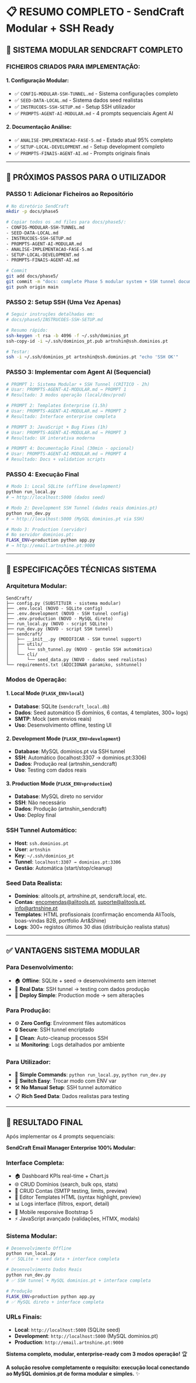 # 📋 RESUMO COMPLETO - SendCraft Modular + SSH Ready

## 🎯 **SISTEMA MODULAR SENDCRAFT COMPLETO**

### **FICHEIROS CRIADOS PARA IMPLEMENTAÇÃO:**

#### **1. Configuração Modular:**
- ✅ `CONFIG-MODULAR-SSH-TUNNEL.md` - Sistema configurações completo
- ✅ `SEED-DATA-LOCAL.md` - Sistema dados seed realistas
- ✅ `INSTRUCOES-SSH-SETUP.md` - Setup SSH utilizador
- ✅ `PROMPTS-AGENT-AI-MODULAR.md` - 4 prompts sequenciais Agent AI

#### **2. Documentação Análise:**
- ✅ `ANALISE-IMPLEMENTACAO-FASE-5.md` - Estado atual 95% completo
- ✅ `SETUP-LOCAL-DEVELOPMENT.md` - Setup development completo
- ✅ `PROMPTS-FINAIS-AGENT-AI.md` - Prompts originais finais

---

## 🚀 **PRÓXIMOS PASSOS PARA O UTILIZADOR**

### **PASSO 1: Adicionar Ficheiros ao Repositório**
```bash
# No diretório SendCraft
mkdir -p docs/phase5

# Copiar todos os .md files para docs/phase5/:
- CONFIG-MODULAR-SSH-TUNNEL.md
- SEED-DATA-LOCAL.md  
- INSTRUCOES-SSH-SETUP.md
- PROMPTS-AGENT-AI-MODULAR.md
- ANALISE-IMPLEMENTACAO-FASE-5.md
- SETUP-LOCAL-DEVELOPMENT.md
- PROMPTS-FINAIS-AGENT-AI.md

# Commit
git add docs/phase5/
git commit -m "docs: complete Phase 5 modular system + SSH tunnel documentation"
git push origin main
```

### **PASSO 2: Setup SSH (Uma Vez Apenas)**
```bash
# Seguir instruções detalhadas em:
# docs/phase5/INSTRUCOES-SSH-SETUP.md

# Resumo rápido:
ssh-keygen -t rsa -b 4096 -f ~/.ssh/dominios_pt
ssh-copy-id -i ~/.ssh/dominios_pt.pub artnshin@ssh.dominios.pt

# Testar:
ssh -i ~/.ssh/dominios_pt artnshin@ssh.dominios.pt "echo 'SSH OK'"
```

### **PASSO 3: Implementar com Agent AI (Sequencial)**
```bash
# PROMPT 1: Sistema Modular + SSH Tunnel (CRÍTICO - 2h)
# Usar: PROMPTS-AGENT-AI-MODULAR.md → PROMPT 1
# Resultado: 3 modos operação (local/dev/prod)

# PROMPT 2: Templates Enterprise (1.5h)  
# Usar: PROMPTS-AGENT-AI-MODULAR.md → PROMPT 2
# Resultado: Interface enterprise completa

# PROMPT 3: JavaScript + Bug Fixes (1h)
# Usar: PROMPTS-AGENT-AI-MODULAR.md → PROMPT 3
# Resultado: UX interativa moderna

# PROMPT 4: Documentação Final (30min - opcional)
# Usar: PROMPTS-AGENT-AI-MODULAR.md → PROMPT 4
# Resultado: Docs + validation scripts
```

### **PASSO 4: Execução Final**
```bash
# Modo 1: Local SQLite (offline development)
python run_local.py
# → http://localhost:5000 (dados seed)

# Modo 2: Development SSH Tunnel (dados reais dominios.pt)
python run_dev.py  
# → http://localhost:5000 (MySQL dominios.pt via SSH)

# Modo 3: Production (servidor)
# No servidor dominios.pt:
FLASK_ENV=production python app.py
# → http://email.artnshine.pt:9000
```

---

## 🎯 **ESPECIFICAÇÕES TÉCNICAS SISTEMA**

### **Arquitetura Modular:**
```
SendCraft/
├── config.py (SUBSTITUIR - sistema modular)
├── .env.local (NOVO - SQLite config) 
├── .env.development (NOVO - SSH tunnel config)
├── .env.production (NOVO - MySQL direto)
├── run_local.py (NOVO - script SQLite)
├── run_dev.py (NOVO - script SSH tunnel)
├── sendcraft/
│   ├── __init__.py (MODIFICAR - SSH tunnel support)
│   ├── utils/
│   │   └── ssh_tunnel.py (NOVO - gestão SSH automática)
│   └── cli/
│       └── seed_data.py (NOVO - dados seed realistas)
└── requirements.txt (ADICIONAR paramiko, sshtunnel)
```

### **Modos de Operação:**

#### **1. Local Mode (`FLASK_ENV=local`)**
- **Database**: SQLite (`sendcraft_local.db`)
- **Dados**: Seed automático (5 domínios, 6 contas, 4 templates, 300+ logs)
- **SMTP**: Mock (sem envios reais)
- **Uso**: Desenvolvimento offline, testing UI

#### **2. Development Mode (`FLASK_ENV=development`)**  
- **Database**: MySQL dominios.pt via SSH tunnel
- **SSH**: Automático (localhost:3307 → dominios.pt:3306)
- **Dados**: Produção real (artnshin_sendcraft)
- **Uso**: Testing com dados reais

#### **3. Production Mode (`FLASK_ENV=production`)**
- **Database**: MySQL direto no servidor
- **SSH**: Não necessário
- **Dados**: Produção (artnshin_sendcraft) 
- **Uso**: Deploy final

### **SSH Tunnel Automático:**
- **Host**: `ssh.dominios.pt`
- **User**: `artnshin`  
- **Key**: `~/.ssh/dominios_pt`
- **Tunnel**: `localhost:3307 → dominios.pt:3306`
- **Gestão**: Automática (start/stop/cleanup)

### **Seed Data Realista:**
- **Domínios**: alitools.pt, artnshine.pt, sendcraft.local, etc.
- **Contas**: encomendas@alitools.pt, suporte@alitools.pt, info@artnshine.pt
- **Templates**: HTML profissionais (confirmação encomenda AliTools, boas-vindas B2B, portfolio Art&Shine)
- **Logs**: 300+ registos últimos 30 dias (distribuição realista status)

---

## ✅ **VANTAGENS SISTEMA MODULAR**

### **Para Desenvolvimento:**
- 🏠 **Offline**: SQLite + seed → desenvolvimento sem internet
- 🔧 **Real Data**: SSH tunnel → testing com dados produção
- 🚀 **Deploy Simple**: Production mode → sem alterações

### **Para Produção:**  
- ⚙️ **Zero Config**: Environment files automáticos
- 🔒 **Secure**: SSH tunnel encriptado  
- 🧹 **Clean**: Auto-cleanup processos SSH
- 📊 **Monitoring**: Logs detalhados por ambiente

### **Para Utilizador:**
- 🎯 **Simple Commands**: `python run_local.py`, `python run_dev.py`
- 🔄 **Switch Easy**: Trocar modo com ENV var
- 🛠️ **No Manual Setup**: SSH tunnel automático
- 📋 **Rich Seed Data**: Dados realistas para testing

---

## 🎉 **RESULTADO FINAL**

Após implementar os 4 prompts sequenciais:

**SendCraft Email Manager Enterprise 100% Modular:**

### **Interface Completa:**
- 🏠 Dashboard KPIs real-time + Chart.js
- 🌐 CRUD Domínios (search, bulk ops, stats)
- 📧 CRUD Contas (SMTP testing, limits, preview)
- 📝 Editor Templates HTML (syntax highlight, preview)
- 📊 Logs interface (filtros, export, detail)
- 📱 Mobile responsive Bootstrap 5
- ⚡ JavaScript avançado (validações, HTMX, modals)

### **Sistema Modular:**
```bash
# Desenvolvimento Offline
python run_local.py
# ✅ SQLite + seed data + interface completa

# Desenvolvimento Dados Reais  
python run_dev.py
# ✅ SSH tunnel + MySQL dominios.pt + interface completa

# Produção
FLASK_ENV=production python app.py
# ✅ MySQL direto + interface completa
```

### **URLs Finais:**
- **Local**: `http://localhost:5000` (SQLite seed)
- **Development**: `http://localhost:5000` (MySQL dominios.pt)
- **Production**: `http://email.artnshine.pt:9000`

**Sistema completo, modular, enterprise-ready com 3 modos operação!** 🏆

**A solução resolve completamente o requisito: execução local conectando ao MySQL dominios.pt de forma modular e simples.** ✨